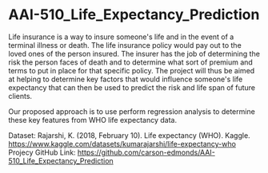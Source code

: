 # AAI-510_Life_Expectancy_Prediction
Life insurance is a way to insure someone's life and in the event of a terminal illness or death. The life insurance policy would pay out to the loved ones of the person insured. The insurer has the job of determining the risk the person faces of death and to determine what sort of premium and terms to put in place for that specific policy. The project will thus be aimed at helping to determine key factors that would influence someone's life expectancy that can then be used to predict the risk and life span of future clients.

Our proposed approach is to use perform regression analysis to determine these key features from WHO life expectancy data.

Dataset: Rajarshi, K. (2018, February 10). Life expectancy (WHO). Kaggle. https://www.kaggle.com/datasets/kumarajarshi/life-expectancy-who Projecy GitHub Link: https://github.com/carson-edmonds/AAI-510_Life_Expectancy_Prediction
